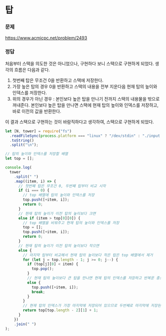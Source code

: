 # 탑

### 문제

https://www.acmicpc.net/problem/2493

### 정답

처음부터 스택을 의도한 것은 아니었으나, 구현하다 보니 스택으로 구현하게 되었다. 생각의 흐름은 다음과 같다.

1. 첫번째 탑은 무조건 0을 반환하고 스택에 저장한다.
2. 가장 높은 탑의 경우 0을 반환하고 스택의 내용을 전부 지운다음 현재 탑의 높이와 인덱스를 저장한다.
3. 위의 경우가 아닌 경우 : 본인보다 높은 탑을 만나기 전까지 스택의 내용물을 밖으로 꺼내준다. 본인보다 높은 탑을 만나면 스택에 현재 탑의 높이와 인덱스를 저장하고, 바로 이전의 값을 반환한다.

이 결과 스택으로 구현하는 것이 바람직하다고 생각하여, 스택으로 구현하게 되었다.

```js
let [N, tower] = require("fs")
  .readFileSync(process.platform === "linux" ? "/dev/stdin" : "./input.txt")
  .toString()
  .split("\n");

// 탑의 높이와 인덱스를 저장할 배열
let top = [];

console.log(
  tower
    .split(" ")
    .map((item, i) => {
      // 첫번째 탑은 무조건 0, 두번째 탑부터 비교 시작
      if (i === 0) {
        // top 배열에 탑의 높이와 인덱스를 저장
        top.push([+item, i]);
        return 0;
      }
      // 현재 탑의 높이가 이전 탑의 높이보다 크면
      else if (item > top[0][0]) {
        // top 배열을 비워주고 현재 탑의 높이와 인덱스를 저장
        top = [];
        top.push([+item, i]);
        return 0;
      }
      // 현재 탑의 높이가 이전 탑의 높이보다 작으면
      else {
        // 마지막 탑부터 비교해서 현재 탑의 높이보다 작은 탑은 top 배열에서 제거
        for (let j = top.length - 1; j >= 0; j--) {
          if (top[j][0] < item) {
            top.pop();
          }
          // 현재 탑의 높이보다 큰 탑을 만나면 현재 탑의 인덱스를 저장하고 반복문 종료
          else {
            top.push([+item, i]);
            break;
          }
        }
        // 현재 탑의 인덱스가 가장 마지막에 저장되어 있으므로 두번째로 마지막에 저장된 탑의 인덱스를 리턴
        return top[top.length - 2][1] + 1;
      }
    })
    .join(" ")
);
```
